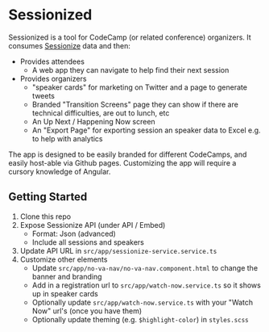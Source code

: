 # Sessionized

Sessionized is a tool for CodeCamp (or related conference) organizers.  It consumes [Sessionize](https://sessionize.com/) data and then:

- Provides attendees
  - A web app they can navigate to help find their next session
- Provides organizers
  - "speaker cards" for marketing on Twitter and a page to generate tweets
  - Branded "Transition Screens" page they can show if there are technical difficulties, are out to lunch, etc
  - An Up Next / Happening Now screen
  - An "Export Page" for exporting session an speaker data to Excel e.g. to help with analytics

The app is designed to be easily branded for different CodeCamps, and easily host-able via Github pages.  Customizing the app will require a cursory knowledge of Angular.

## Getting Started

1. Clone this repo
2. Expose Sessionize API (under API / Embed)
    - Format: Json (advanced)
    - Include all sessions and speakers
3. Update API URL in `src/app/sessionize-service.service.ts`
4. Customize other elements
    - Update `src/app/no-va-nav/no-va-nav.component.html` to change the banner and branding
    - Add in a registration url to `src/app/watch-now.service.ts` so it shows up in speaker cards
    - Optionally update `src/app/watch-now.service.ts` with your "Watch Now" url's (once you have them)
    - Optionally update theming (e.g. `$highlight-color`) in `styles.scss`
